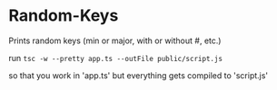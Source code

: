 # Random-Keys

Prints random keys (min or major, with or without #, etc.)

run `tsc -w --pretty app.ts --outFile public/script.js`

so that you work in 'app.ts' but everything gets compiled to 'script.js'
